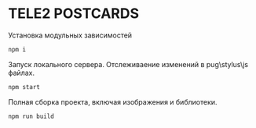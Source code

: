 # TELE2 POSTCARDS

Установка модульных зависимостей
```bash
npm i
```

Запуск локального сервера. Отслеживаение изменений в pug\stylus\js файлах.
```bash
npm start
```

Полная сборка проекта, включая изображения и библиотеки.
```bash
npm run build
```
